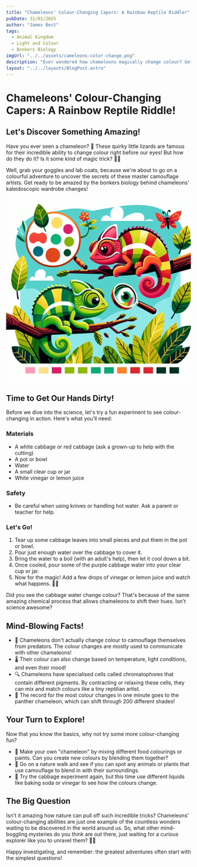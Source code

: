 ```yaml
---
title: "Chameleons' Colour-Changing Capers: A Rainbow Reptile Riddle!"
pubDate: 31/01/2025
author: "James Best"
tags:
  - Animal Kingdom
  - Light and Colour
  - Bonkers Biology
imgUrl: "../../assets/cameleons-color-change.png"
description: "Ever wondered how chameleons magically change colour? Get ready to unravel nature's most colourful mystery! In this fun-filled adventure, we'll explore the amazing science behind these rainbow reptiles and even try some colour-changing tricks of our own. Prepare to be amazed!"
layout: "../../layouts/BlogPost.astro"
---
```


# Chameleons' Colour-Changing Capers: A Rainbow Reptile Riddle!

## Let's Discover Something Amazing!

Have you ever seen a chameleon? 🦎 These quirky little lizards are famous for their incredible ability to change colour right before our eyes! But how do they do it? Is it some kind of magic trick? 🎩✨

Well, grab your goggles and lab coats, because we're about to go on a colourful adventure to uncover the secrets of these master camouflage artists. Get ready to be amazed by the bonkers biology behind chameleons' kaleidoscopic wardrobe changes!

![Chameleon Colour Change](../../assets/cameleons-color-change.png)

## Time to Get Our Hands Dirty!

Before we dive into the science, let's try a fun experiment to see colour-changing in action. Here's what you'll need:

### Materials

- A white cabbage or red cabbage (ask a grown-up to help with the cutting)
- A pot or bowl
- Water
- A small clear cup or jar
- White vinegar or lemon juice

### Safety

- Be careful when using knives or handling hot water. Ask a parent or teacher for help.

### Let's Go!

1. Tear up some cabbage leaves into small pieces and put them in the pot or bowl.
2. Pour just enough water over the cabbage to cover it.
3. Bring the water to a boil (with an adult's help), then let it cool down a bit.
4. Once cooled, pour some of the purple cabbage water into your clear cup or jar.
5. Now for the magic! Add a few drops of vinegar or lemon juice and watch what happens. 🧪🌈

Did you see the cabbage water change colour? That's because of the same amazing chemical process that allows chameleons to shift their hues. Isn't science awesome?

## Mind-Blowing Facts!

- 🦎 Chameleons don't actually change colour to camouflage themselves from predators. The colour changes are mostly used to communicate with other chameleons!
- 🌡️ Their colour can also change based on temperature, light conditions, and even their mood!
- 🔍 Chameleons have specialised cells called chromatophores that contain different pigments. By contracting or relaxing these cells, they can mix and match colours like a tiny reptilian artist.
- 🥇 The record for the most colour changes in one minute goes to the panther chameleon, which can shift through 200 different shades!

## Your Turn to Explore!

Now that you know the basics, why not try some more colour-changing fun?

- 🎨 Make your own "chameleon" by mixing different food colourings or paints. Can you create new colours by blending them together?
- 👀 Go on a nature walk and see if you can spot any animals or plants that use camouflage to blend in with their surroundings.
- 🌳 Try the cabbage experiment again, but this time use different liquids like baking soda or vinegar to see how the colours change.

## The Big Question

Isn't it amazing how nature can pull off such incredible tricks? Chameleons' colour-changing abilities are just one example of the countless wonders waiting to be discovered in the world around us. So, what other mind-boggling mysteries do you think are out there, just waiting for a curious explorer like you to unravel them? 🕵️‍♀️

Happy investigating, and remember: the greatest adventures often start with the simplest questions!
